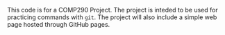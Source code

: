 This code is for a COMP290 Project.
The project is inteded to be used for practicing commands with `git`.
The project will also include a simple web page hosted through GitHub pages.
